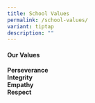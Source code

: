 ```yaml
---
title: School Values
permalink: /school-values/
variant: tiptap
description: ""
---
```

<h4>Our Values</h4>
<p><strong>Perseverance</strong>
<br><strong>Integrity</strong>
<br><strong>Empathy</strong>
<br><strong>Respect</strong>
</p>